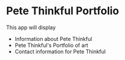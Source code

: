 # Pete Thinkful Portfolio
This app will display 
* Information about Pete Thinkful
* Pete Thinkful's Portfolio of art
* Contact information for Pete Thinkful
